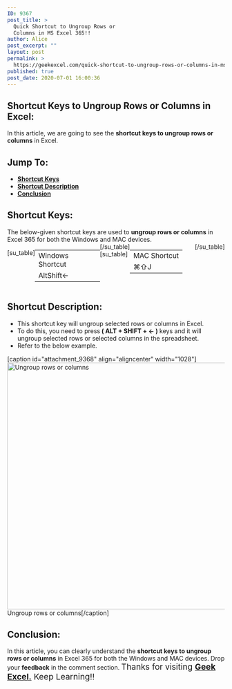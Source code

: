 ```yaml
---
ID: 9367
post_title: >
  Quick Shortcut to Ungroup Rows or
  Columns in MS Excel 365!!
author: Alice
post_excerpt: ""
layout: post
permalink: >
  https://geekexcel.com/quick-shortcut-to-ungroup-rows-or-columns-in-ms-excel-365/
published: true
post_date: 2020-07-01 16:00:36
---
```

<h2>Shortcut Keys to Ungroup Rows or Columns in Excel:</h2>
In this article, we are going to see the <strong>shortcut keys to ungroup rows or columns</strong> in Excel.
<h2>Jump To:</h2>
<ul>
 	<li><strong><a href="#1">Shortcut Keys</a></strong></li>
 	<li><strong><a href="#2">Shortcut Description</a></strong></li>
 	<li><strong><a href="#3">Conclusion</a></strong></li>
</ul>
<h2 id="1">Shortcut Keys:</h2>
The below-given shortcut keys are used to <strong>ungroup rows or columns</strong> in Excel 365 for both the Windows and MAC devices.
<div style="display: flex;">

[su_table]
<table>
<tbody>
<tr>
<td>Windows Shortcut</td>
</tr>
<tr>
<td style="display: flex;"><span class="key-flex"><span class="win-key"><span class="custom-span-key">Alt</span></span></span><span class="key-flex"><span class="win-key" style="width: 120px;"><span class="custom-span-key">Shift</span></span></span><span class="key-flex"><span class="win-key"><span class="custom-span-key">←</span></span></span></td>
</tr>
</tbody>
</table>
[/su_table]
[su_table]
<table style="float: right;">
<tbody>
<tr>
<td>MAC Shortcut</td>
</tr>
<tr>
<td style="display: flex;"><span class="key-flex"><span class="mac-key"><span class="custom-span-key">⌘</span></span></span><span class="key-flex"><span class="mac-key"><span class="custom-span-key">⇧</span></span></span><span class="key-flex"><span class="mac-key"><span class="custom-span-key">J</span></span></span></td>
</tr>
</tbody>
</table>
[/su_table]

</div>
<h2 id="2">Shortcut Description:</h2>
<ul>
 	<li>This shortcut key will ungroup selected rows or columns in Excel.</li>
 	<li>To do this, you need to press<strong> ( ALT + SHIFT + ← )</strong> keys and it will ungroup selected rows or selected columns in the spreadsheet.</li>
 	<li>Refer to the below example.</li>
</ul>
[caption id="attachment_9368" align="aligncenter" width="1028"]<img class="size-full wp-image-9368" src="https://geekexcel.com/wp-content/uploads/2020/07/ezgif.com-optimize-98.gif" alt="Ungroup rows or columns" width="1028" height="571" /> Ungroup rows or columns[/caption]
<h2 id="3">Conclusion:</h2>
In this article, you can clearly understand the <strong>shortcut keys to ungroup rows or columns</strong> in Excel 365 for both the Windows and MAC devices. Drop your <strong>feedback</strong> in the comment section. <span style="font-size: 19px;">Thanks for visiting <strong><a href="https://geekexcel.com/">Geek Excel.</a></strong> Keep Learning!!</span>